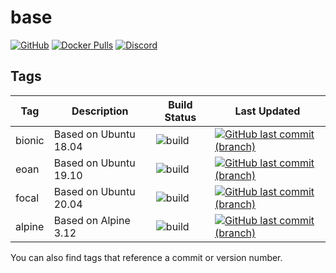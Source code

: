 # base

[![GitHub](https://img.shields.io/badge/source-github-lightgrey)](https://github.com/hotio/docker-base)
[![Docker Pulls](https://img.shields.io/docker/pulls/hotio/base)](https://hub.docker.com/r/hotio/base)
[![Discord](https://img.shields.io/discord/610068305893523457?color=738ad6&label=discord&logo=discord&logoColor=white)](https://discord.gg/3SnkuKp)

## Tags

| Tag      | Description           | Build Status                                                                                      | Last Updated                                                                                                                                              |
| ---------|-----------------------|---------------------------------------------------------------------------------------------------|-----------------------------------------------------------------------------------------------------------------------------------------------------------|
| bionic   | Based on Ubuntu 18.04 | ![build](https://github.com/hotio/docker-base/workflows/build/badge.svg?branch=bionic&event=push) | [![GitHub last commit (branch)](https://img.shields.io/github/last-commit/hotio/docker-base/bionic)](https://github.com/hotio/docker-base/commits/bionic) |
| eoan     | Based on Ubuntu 19.10 | ![build](https://github.com/hotio/docker-base/workflows/build/badge.svg?branch=eoan&event=push)   | [![GitHub last commit (branch)](https://img.shields.io/github/last-commit/hotio/docker-base/eoan)](https://github.com/hotio/docker-base/commits/eoan)     |
| focal    | Based on Ubuntu 20.04 | ![build](https://github.com/hotio/docker-base/workflows/build/badge.svg?branch=focal&event=push)  | [![GitHub last commit (branch)](https://img.shields.io/github/last-commit/hotio/docker-base/focal)](https://github.com/hotio/docker-base/commits/focal)   |
| alpine   | Based on Alpine 3.12  | ![build](https://github.com/hotio/docker-base/workflows/build/badge.svg?branch=alpine&event=push) | [![GitHub last commit (branch)](https://img.shields.io/github/last-commit/hotio/docker-base/alpine)](https://github.com/hotio/docker-base/commits/alpine) |

You can also find tags that reference a commit or version number.
